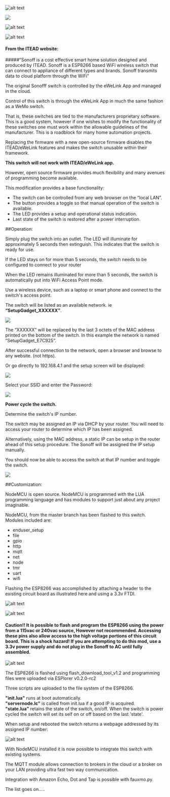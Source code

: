 ![alt text](http:www.airetraffic.com/sonoff/sonoff2.png )
 
 <img src="http:www.airetraffic.com/sonoff/sonoff2.png"/>
 
![alt text](https://github.com/breagan/sonoff-nodemcu/raw/master/pics/plus-sign-simple.png )

![alt text](https://github.com/breagan/sonoff-nodemcu/raw/master/pics/nodemcu2.png )

#### From the ITEAD website:

#####“Sonoff is a cost effective smart home solution designed and produced by ITEAD. Sonoff is a ESP8266 based WiFi wireless switch that can connect to appliance of different types and brands. Sonoff transmits data to cloud platform through the WiFi”

The original Sonofff switch is controlled by the eWeLink App and managed in the cloud.

Control of this switch is through the eWeLink App in much the same fashion as a WeMo switch. 

That is, these switches are tied to the manufacturers proprietary software. This is a good system, however if one wishes to modify the functionality of these switches one must work within the allowable guidelines of the manufacturer. This is a roadblock for many home automation projects.

Replacing the firmware with a new open-source firmware disables the ITEAD/eWeLink features and makes the switch unusable within their framework.

__This switch will not work with ITEAD/eWeLink app.__


However, open source firmware provides much flexibility and many avenues of programming become available. 

This modification provides a base functionality:
     
* The switch can be controlled from any web browser on the “local LAN”.
* The button provides a toggle so that manual operation of the switch is available.
* The LED provides a setup and operational status indication.
* Last state of the switch is restored after a power interruption.


##Operation:

Simply plug the switch into an outlet. The LED will illuminate for approximately 5 seconds then extinguish.  This indicates that the switch is ready for use.

If the LED stays on for more than 5 seconds, the switch needs to be configured to connect to your router

When the LED remains illuminated for more than 5 seconds, the switch is automatically put into WiFi Access Point mode.

Use a wireless device, such as a laptop or smart phone and connect to the switch's access point. 

The switch will be listed as an available network. ie __“SetupGadget_XXXXXX”__. 

![](https://github.com/breagan/sonoff-nodemcu/raw/master/pics/setup00.png )

The “XXXXXX” will be replaced by the last 3 octets of the MAC address printed on the bottom of the switch. In this example the network is named “SetupGadget_E7C925”.

After successful connection to the network, open a browser and browse to any website. (not https).

Or go directly to 192.168.4.1 and the setup screen will be displayed:

![](https://github.com/breagan/sonoff-nodemcu/raw/master/pics/setup02.png )

Select your SSID and enter the Password:

![](https://github.com/breagan/sonoff-nodemcu/raw/master/pics/setup04.png )

__Power cycle the switch.__

Determine the switch's IP number.

The switch may be assigned an IP via DHCP by your router. You will need to access your router to determine which IP has been assigned.

Alternatively, using the MAC address, a static IP can be setup in the router ahead of this setup procedure. The Sonoff will be assigned the IP setup manually.

You should now be able to access the switch at that IP number and toggle the switch.

![](https://github.com/breagan/sonoff-nodemcu/raw/master/pics/webpage1.png )


##Customization:

NodeMCU is open source. NodeMCU is programmed with the LUA programming language and has modules to support just about any project imaginable. 

NodeMCU, from the master branch has been flashed to this switch. 
Modules included are:

* enduser_setup
* file
* gpio
* http
* mqtt
* net
* node
* tmr
* uart
* wifi

Flashing the ESP8266 was accomplished by attaching a header to the existing circuit board as illustrated here and using a 3.3v FTDI.

![alt text](https://github.com/breagan/sonoff-nodemcu/raw/master/pics/pinout.png )

![alt text](https://github.com/breagan/sonoff-nodemcu/raw/master/pics/caution.png )

#### Caution!!  It is possible to flash and program the ESP8266 using the power from a 115vac or 240vac source, However not recommended.  Accessing these pins also allow access to the high voltage portions of this circuit board.  This is a shock hazard! If you are attempting to do this mod, use a 3.3v power supply and do not plug in the Sonoff to AC until fully assembled.
![alt text](https://github.com/breagan/sonoff-nodemcu/raw/master/pics/caution.png )

The ESP8266 is flashed using flash_download_tool_v1.2 and programming files were uploaded via ESPlorer v0.2.0-rc2 

Three scripts are uploaded to the file system of the ESP8266.

__"init.lua"__ runs at boot automatically.  
**"servernode.lc"** is called from init.lua if a good IP is acquired.  
**"state.lua"** retains the state of the switch, on/off.  When the switch is power cycled the switch will set its self on or off based on the last 'state'.

When setup and rebooted the switch returns a webpage addressed by its assigned IP number:

![alt text](https://github.com/breagan/sonoff-nodemcu/raw/master/pics/webpage1.png )




With NodeMCU installed it is now possible to integrate this switch with existing systems.

The MQTT module allows connection to brokers in the cloud or a broker on your LAN providing ultra fast two way communication.

Integration with Amazon Echo, Dot and Tap is possible with fauxmo.py.

The list goes on.....



